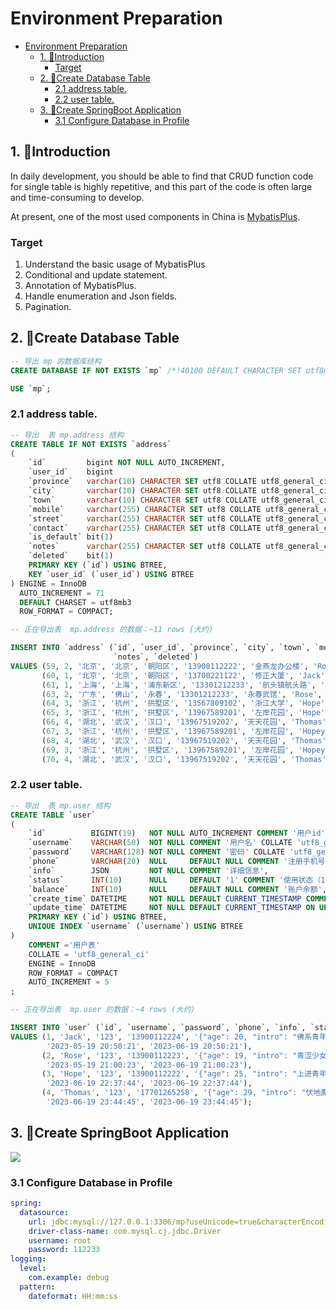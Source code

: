 # Environment Preparation

- [Environment Preparation](#environment-preparation)
    * [1. 🥚Introduction](#1---introduction)
        + [Target](#target)
    * [2. 🍳Create Database Table](#2---create-database-table)
        + [2.1 address table.](#21-address-table)
        + [2.2 user table.](#22-user-table)
    * [3. 🍳Create SpringBoot Application](#3---create-springboot-application)
        + [3.1 Configure Database in Profile](#31-configure-database-in-profile)

## 1. 🥚Introduction

In daily development, you should be able to find that CRUD function code for single table is highly repetitive, and this
part of the code is often large and time-consuming to develop.

At present, one of the most used components in China is  [MybatisPlus](https://baomidou.com/).

### Target

1. Understand the basic usage of MybatisPlus
2. Conditional and update statement.
3. Annotation of MybatisPlus.
4. Handle enumeration and Json fields.
5. Pagination.

## 2. 🍳Create Database Table

```sql
-- 导出 mp 的数据库结构
CREATE DATABASE IF NOT EXISTS `mp` /*!40100 DEFAULT CHARACTER SET utf8mb4 COLLATE utf8mb4_general_ci */ /*!80016 DEFAULT ENCRYPTION = 'N' */;

USE `mp`;

```

### 2.1 address table.

```sql
-- 导出  表 mp.address 结构
CREATE TABLE IF NOT EXISTS `address`
(
    `id`         bigint NOT NULL AUTO_INCREMENT,
    `user_id`    bigint                                                  DEFAULT NULL COMMENT '用户ID',
    `province`   varchar(10) CHARACTER SET utf8 COLLATE utf8_general_ci  DEFAULT NULL COMMENT '省',
    `city`       varchar(10) CHARACTER SET utf8 COLLATE utf8_general_ci  DEFAULT NULL COMMENT '市',
    `town`       varchar(10) CHARACTER SET utf8 COLLATE utf8_general_ci  DEFAULT NULL COMMENT '县/区',
    `mobile`     varchar(255) CHARACTER SET utf8 COLLATE utf8_general_ci DEFAULT NULL COMMENT '手机',
    `street`     varchar(255) CHARACTER SET utf8 COLLATE utf8_general_ci DEFAULT NULL COMMENT '详细地址',
    `contact`    varchar(255) CHARACTER SET utf8 COLLATE utf8_general_ci DEFAULT NULL COMMENT '联系人',
    `is_default` bit(1)                                                  DEFAULT b'0' COMMENT '是否是默认 1默认 0否',
    `notes`      varchar(255) CHARACTER SET utf8 COLLATE utf8_general_ci DEFAULT NULL COMMENT '备注',
    `deleted`    bit(1)                                                  DEFAULT b'0' COMMENT '逻辑删除',
    PRIMARY KEY (`id`) USING BTREE,
    KEY `user_id` (`user_id`) USING BTREE
) ENGINE = InnoDB
  AUTO_INCREMENT = 71
  DEFAULT CHARSET = utf8mb3
  ROW_FORMAT = COMPACT;

-- 正在导出表  mp.address 的数据：~11 rows (大约)

INSERT INTO `address` (`id`, `user_id`, `province`, `city`, `town`, `mobile`, `street`, `contact`, `is_default`,
                       `notes`, `deleted`)
VALUES (59, 2, '北京', '北京', '朝阳区', '13900112222', '金燕龙办公楼', 'Rose', b'1', NULL, b'0'),
       (60, 1, '北京', '北京', '朝阳区', '13700221122', '修正大厦', 'Jack', b'0', NULL, b'0'),
       (61, 1, '上海', '上海', '浦东新区', '13301212233', '航头镇航头路', 'Jack', b'1', NULL, b'0'),
       (63, 2, '广东', '佛山', '永春', '13301212233', '永春武馆', 'Rose', b'0', NULL, b'0'),
       (64, 3, '浙江', '杭州', '拱墅区', '13567809102', '浙江大学', 'Hope', b'1', NULL, b'0'),
       (65, 3, '浙江', '杭州', '拱墅区', '13967589201', '左岸花园', 'Hope', b'0', NULL, b'0'),
       (66, 4, '湖北', '武汉', '汉口', '13967519202', '天天花园', 'Thomas', b'1', NULL, b'0'),
       (67, 3, '浙江', '杭州', '拱墅区', '13967589201', '左岸花园', 'Hopey', b'0', NULL, b'0'),
       (68, 4, '湖北', '武汉', '汉口', '13967519202', '天天花园', 'Thomas', b'1', NULL, b'0'),
       (69, 3, '浙江', '杭州', '拱墅区', '13967589201', '左岸花园', 'Hopey', b'0', NULL, b'0'),
       (70, 4, '湖北', '武汉', '汉口', '13967519202', '天天花园', 'Thomas', b'1', NULL, b'0');
```

### 2.2 user table.

```sql
-- 导出  表 mp.user 结构
CREATE TABLE `user`
(
    `id`          BIGINT(19)   NOT NULL AUTO_INCREMENT COMMENT '用户id',
    `username`    VARCHAR(50)  NOT NULL COMMENT '用户名' COLLATE 'utf8_general_ci',
    `password`    VARCHAR(128) NOT NULL COMMENT '密码' COLLATE 'utf8_general_ci',
    `phone`       VARCHAR(20)  NULL     DEFAULT NULL COMMENT '注册手机号' COLLATE 'utf8_general_ci',
    `info`        JSON         NOT NULL COMMENT '详细信息',
    `status`      INT(10)      NULL     DEFAULT '1' COMMENT '使用状态（1正常 2冻结）',
    `balance`     INT(10)      NULL     DEFAULT NULL COMMENT '账户余额',
    `create_time` DATETIME     NOT NULL DEFAULT CURRENT_TIMESTAMP COMMENT '创建时间',
    `update_time` DATETIME     NOT NULL DEFAULT CURRENT_TIMESTAMP ON UPDATE CURRENT_TIMESTAMP COMMENT '更新时间',
    PRIMARY KEY (`id`) USING BTREE,
    UNIQUE INDEX `username` (`username`) USING BTREE
)
    COMMENT ='用户表'
    COLLATE = 'utf8_general_ci'
    ENGINE = InnoDB
    ROW_FORMAT = COMPACT
    AUTO_INCREMENT = 5
;

-- 正在导出表  mp.user 的数据：~4 rows (大约)

INSERT INTO `user` (`id`, `username`, `password`, `phone`, `info`, `status`, `balance`, `create_time`, `update_time`)
VALUES (1, 'Jack', '123', '13900112224', '{"age": 20, "intro": "佛系青年", "gender": "male"}', 1, 1600,
        '2023-05-19 20:50:21', '2023-06-19 20:50:21'),
       (2, 'Rose', '123', '13900112223', '{"age": 19, "intro": "青涩少女", "gender": "female"}', 1, 600,
        '2023-05-19 21:00:23', '2023-06-19 21:00:23'),
       (3, 'Hope', '123', '13900112222', '{"age": 25, "intro": "上进青年", "gender": "male"}', 1, 100000,
        '2023-06-19 22:37:44', '2023-06-19 22:37:44'),
       (4, 'Thomas', '123', '17701265258', '{"age": 29, "intro": "伏地魔", "gender": "male"}', 1, 800,
        '2023-06-19 23:44:45', '2023-06-19 23:44:45');

```

## 3. 🍳Create SpringBoot Application

![](./.images/1.Environment-5f0427b2bd124044b78192db70408216.png)

### 3.1 Configure Database in Profile

```yaml
spring:
  datasource:
    url: jdbc:mysql://127.0.0.1:3306/mp?useUnicode=true&characterEncoding=UTF-8&autoReconnect=true&serverTimezone=Asia/Shanghai
    driver-class-name: com.mysql.cj.jdbc.Driver
    username: root
    password: 112233
logging:
  level:
    com.example: debug
  pattern:
    dateformat: HH:mm:ss
```